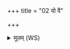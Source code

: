 +++
title = "02 यो वै"

+++
<details><summary>मूलम् (WS)</summary>

यो वै तां ब्रह्मणो वेदामृतेनावृतां पुरम् ।  
तस्मै ब्रह्म च ब्राह्म्यश्चायुष्प्राणं प्रजां ददुः ॥॥ २ ॥  
अष्टाचक्रा नवद्वारा देवानां पूरयोध्या ।  
तस्यां हिरण्ययः कोशः स्वर्गो ज्योतिषावृतः ॥ ३ ॥
</details>